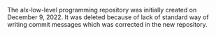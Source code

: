 The alx-low-level programming repository was initially created on December 9, 2022. 
It was deleted because of lack of standard way of writing commit messages which was corrected in the new repository.
